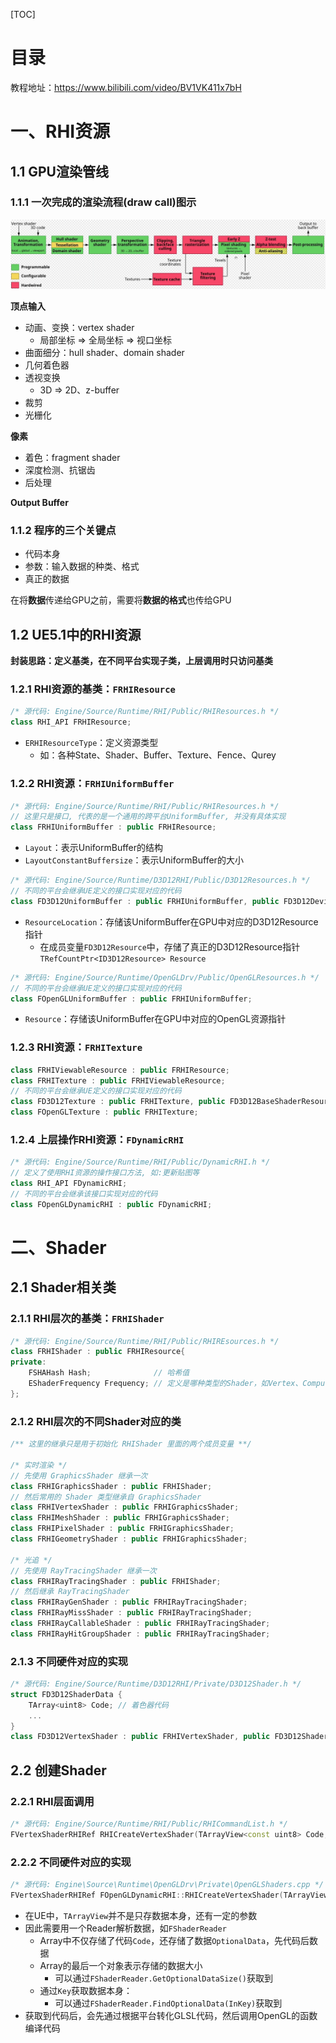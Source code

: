 [TOC]

# 目录

教程地址：https://www.bilibili.com/video/BV1VK411x7bH

# 一、RHI资源

## 1.1	GPU渲染管线

### 1.1.1	一次完成的渲染流程(draw call)图示

![image-20240508161304650](AssetMarkdown/image-20240508161304650.png)

**顶点输入**

- 动画、变换：vertex shader
  - 局部坐标 => 全局坐标 => 视口坐标
- 曲面细分：hull shader、domain shader
- 几何着色器
- 透视变换
  - 3D => 2D、z-buffer
- 裁剪
- 光栅化

**像素**

- 着色：fragment shader
- 深度检测、抗锯齿
- 后处理

**Output Buffer**

### 1.1.2	程序的三个关键点

- 代码本身
- 参数：输入数据的种类、格式
- 真正的数据

在将**数据**传递给GPU之前，需要将**数据的格式**也传给GPU

## 1.2	UE5.1中的RHI资源

**封装思路：定义基类，在不同平台实现子类，上层调用时只访问基类**

### 1.2.1	RHI资源的基类：`FRHIResource`

```c++
/* 源代码: Engine/Source/Runtime/RHI/Public/RHIResources.h */
class RHI_API FRHIResource;
```

- `ERHIResourceType`：定义资源类型
  - 如：各种State、Shader、Buffer、Texture、Fence、Qurey

### 1.2.2	RHI资源：`FRHIUniformBuffer`

```c++
/* 源代码: Engine/Source/Runtime/RHI/Public/RHIResources.h */
// 这里只是接口, 代表的是一个通用的跨平台UniformBuffer, 并没有具体实现
class FRHIUniformBuffer : public FRHIResource;
```

- `Layout`：表示UniformBuffer的结构
- `LayoutConstantBuffersize`：表示UniformBuffer的大小

```c++
/* 源代码: Engine/Source/Runtime/D3D12RHI/Public/D3D12Resources.h */
// 不同的平台会继承UE定义的接口实现对应的代码
class FD3D12UniformBuffer : public FRHIUniformBuffer, public FD3D12DeviceChild, ...;
```

- `ResourceLocation`：存储该UniformBuffer在GPU中对应的D3D12Resource指针
  - 在成员变量`FD3D12Resource`中，存储了真正的D3D12Resource指针`TRefCountPtr<ID3D12Resource> Resource`

```c++
/* 源代码: Engine/Source/Runtime/OpenGLDrv/Public/OpenGLResources.h */
// 不同的平台会继承UE定义的接口实现对应的代码
class FOpenGLUniformBuffer : public FRHIUniformBuffer;
```

- `Resource`：存储该UniformBuffer在GPU中对应的OpenGL资源指针

### 1.2.3	RHI资源：`FRHITexture`

```c++
class FRHIViewableResource : public FRHIResource;
class FRHITexture : public FRHIViewableResource;
// 不同的平台会继承UE定义的接口实现对应的代码
class FD3D12Texture : public FRHITexture, public FD3D12BaseShaderResource, ...;
class FOpenGLTexture : public FRHITexture;
```

### 1.2.4	上层操作RHI资源：`FDynamicRHI`

```c++
/* 源代码: Engine/Source/Runtime/RHI/Public/DynamicRHI.h */
// 定义了使用RHI资源的操作接口方法, 如:更新贴图等
class RHI_API FDynamicRHI;
// 不同的平台会继承该接口实现对应的代码
class FOpenGLDynamicRHI : public FDynamicRHI;
```

# 二、Shader

## 2.1	Shader相关类

### 2.1.1	RHI层次的基类：`FRHIShader`

```c++
/* 源代码: Engine/Source/Runtime/RHI/Public/RHIREsources.h */
class FRHIShader : public FRHIResource{
private:
	FSHAHash Hash;				// 哈希值
	EShaderFrequency Frequency;	// 定义是哪种类型的Shader，如Vertex、Compute、Pixel、RayGen…
};
```

### 2.1.2	RHI层次的不同Shader对应的类

```c++
/** 这里的继承只是用于初始化 RHIShader 里面的两个成员变量 **/

/* 实时渲染 */
// 先使用 GraphicsShader 继承一次
class FRHIGraphicsShader : public FRHIShader;
// 然后常用的 Shader 类型继承自 GraphicsShader
class FRHIVertexShader : public FRHIGraphicsShader;
class FRHIMeshShader : public FRHIGraphicsShader;
class FRHIPixelShader : public FRHIGraphicsShader;
class FRHIGeometryShader : public FRHIGraphicsShader;

/* 光追 */
// 先使用 RayTracingShader 继承一次
class FRHIRayTracingShader : public FRHIShader;
// 然后继承 RayTracingShader
class FRHIRayGenShader : public FRHIRayTracingShader;
class FRHIRayMissShader : public FRHIRayTracingShader;
class FRHIRayCallableShader : public FRHIRayTracingShader;
class FRHIRayHitGroupShader : public FRHIRayTracingShader;
```

### 2.1.3	不同硬件对应的实现

```c++
/* 源代码: Engine/Source/Runtime/D3D12RHI/Private/D3D12Shader.h */
struct FD3D12ShaderData {
	TArray<uint8> Code; // 着色器代码
    ...
}
class FD3D12VertexShader : public FRHIVertexShader, public FD3D12ShaderData;
```

## 2.2	创建Shader

### 2.2.1	RHI层面调用

```c++
/* 源代码: Engine/Source/Runtime/RHI/Public/RHICommandList.h */
FVertexShaderRHIRef RHICreateVertexShader(TArrayView<const uint8> Code, const FSHAHash& Hash);
```

### 2.2.2	不同硬件对应的实现

```c++
/* 源代码: Engine\Source\Runtime\OpenGLDrv\Private\OpenGLShaders.cpp */
FVertexShaderRHIRef FOpenGLDynamicRHI::RHICreateVertexShader(TArrayView<const uint8> Code, const FSHAHash& Hash);
```

- 在UE中，`TArrayView`并不是只存数据本身，还有一定的参数
- 因此需要用一个Reader解析数据，如`FShaderReader`
  - Array中不仅存储了代码`Code`，还存储了数据`OptionalData`，先代码后数据
  - Array的最后一个对象表示存储的数据大小
    - 可以通过`FShaderReader.GetOptionalDataSize()`获取到
  - 通过`Key`获取数据本身：
    - 可以通过`FShaderReader.FindOptionalData(InKey)`获取到
- 获取到代码后，会先通过根据平台转化GLSL代码，然后调用OpenGL的函数编译代码